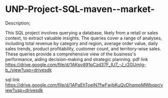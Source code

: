 # UNP-Project-SQL-maven--market-
Description;

This SQL project involves querying a database, likely from a retail or sales context, to extract valuable insights. The queries cover a range of analyses, including total revenue by category and region, average order value, daily sales trends, product profitability, customer count, and territory-wise sales. These queries provide a comprehensive view of the business's performance, aiding decision-making and strategic planning.
pdf link https://drive.google.com/file/d/1AKpv891pCzd37F_IU7_-J_r2GUmIg-b_/view?usp=drivesdk

sql link https://drive.google.com/file/d/1APaEhToeiN7fwFwjbKuQvDhqmpMWbqpr/view?usp=drivesdk
